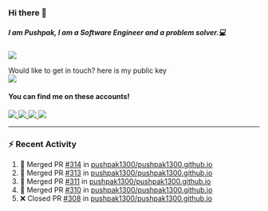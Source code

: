 ### Hi there 👋


##### I am Pushpak, I am a Software Engineer and a problem solver.💻

![](https://komarev.com/ghpvc/?username=pushpak1300)

 Would like to get in touch? here is my public key 
 <br> <a href='https://keybase.io/pushpak1300'><img src="https://img.shields.io/keybase/pgp/pushpak1300?color=pinl&label=PGP&style=for-the-badge"/></a></br>
#### You can find me on these accounts!
<p>
<a href='https://twitter.com/pushpak1300'><a href="https://pushpak1300.me/" target="_blank">
  <img src="https://img.shields.io/badge/website-%23E34F26.svg?&style=for-the-badge" />
</a> 
 
 <a href="https://twitter.com/pushpak1300" target="_blank">
  <img src="https://img.shields.io/badge/twitter-%231DA1F2.svg?&style=for-the-badge&logo=twitter&logoColor=white" />
</a> 

<a href="https://www.linkedin.com/in/pushpak-c-286b17b1/" target="_blank">
  <img src="https://img.shields.io/badge/linkedin-%230077B5.svg?&style=for-the-badge&logo=linkedin&logoColor=white" />
</a> 

<a href="https://dev.to/pushpak1300/" target="_blank">
  <img src="http://img.shields.io/badge/dev.to-gray?style=for-the-badge&logo=dev.to&?logoColor=white?logoWidth=100?label=" />
</a> 


</p>

---

### ⚡ Recent Activity

<!--START_SECTION:activity-->
1. 🎉 Merged PR [#314](https://github.com/pushpak1300/pushpak1300.github.io/pull/314) in [pushpak1300/pushpak1300.github.io](https://github.com/pushpak1300/pushpak1300.github.io)
2. 🎉 Merged PR [#313](https://github.com/pushpak1300/pushpak1300.github.io/pull/313) in [pushpak1300/pushpak1300.github.io](https://github.com/pushpak1300/pushpak1300.github.io)
3. 🎉 Merged PR [#311](https://github.com/pushpak1300/pushpak1300.github.io/pull/311) in [pushpak1300/pushpak1300.github.io](https://github.com/pushpak1300/pushpak1300.github.io)
4. 🎉 Merged PR [#310](https://github.com/pushpak1300/pushpak1300.github.io/pull/310) in [pushpak1300/pushpak1300.github.io](https://github.com/pushpak1300/pushpak1300.github.io)
5. ❌ Closed PR [#308](https://github.com/pushpak1300/pushpak1300.github.io/pull/308) in [pushpak1300/pushpak1300.github.io](https://github.com/pushpak1300/pushpak1300.github.io)
<!--END_SECTION:activity-->
